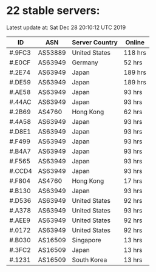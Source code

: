 # 22 stable servers:

Latest update at: Sat Dec 28 20:10:12 UTC 2019

| ID | ASN | Server Country | Online |
| -- | --- | -------------- | ------ |
| #.9FC3 | AS53889 | United States | 118 hrs |
| #.E0CF | AS63949 | Germany | 52 hrs |
| #.2E74 | AS63949 | Japan | 189 hrs |
| #.DE59 | AS63949 | Japan | 189 hrs |
| #.AE58 | AS63949 | Japan | 93 hrs |
| #.44AC | AS63949 | Japan | 93 hrs |
| #.2B69 | AS4760 | Hong Kong | 62 hrs |
| #.4A58 | AS63949 | Japan | 93 hrs |
| #.D8E1 | AS63949 | Japan | 93 hrs |
| #.F499 | AS63949 | Japan | 93 hrs |
| #.B4A7 | AS63949 | Japan | 93 hrs |
| #.F565 | AS63949 | Japan | 93 hrs |
| #.CCD4 | AS63949 | Japan | 93 hrs |
| #.F804 | AS4760 | Hong Kong | 17 hrs |
| #.B130 | AS63949 | Japan | 93 hrs |
| #.D536 | AS63949 | United States | 92 hrs |
| #.A378 | AS63949 | United States | 93 hrs |
| #.AEE9 | AS63949 | United States | 92 hrs |
| #.0172 | AS63949 | United States | 92 hrs |
| #.B030 | AS16509 | Singapore | 13 hrs |
| #.3FC2 | AS16509 | Japan | 13 hrs |
| #.1231 | AS16509 | South Korea | 13 hrs |

